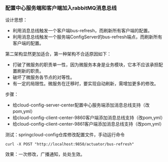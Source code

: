 ### 配置中心服务端和客户端加入rabbitMQ消息总线

设计思想：

* 利用消息总线触发一个客户端bus-refresh，而刷新所有客户端的配置。
* 利用消息总线触发一个服务端ConfigServer的bus-refresh端点，而刷新所有客户端的配置。

第二架构显然更加适合，第一种架构不合适原因如下：

* 打破了微服务的职责单一性，因为微服务本身是业务模块，它本不应该承担配置刷新的职责。
* 破坏了微服务各节点的对等性。
* 有一定的局限性。微服务在迁移时，要实现自动刷新，需增加更多的修改。

步骤：

* 给cloud-config-server-center配置中心服务端添加消息总线支持（改pom,yml）
* 给cloud-config-client-center-9860客户端添加消息总线支持（改pom,yml）
* 给cloud-config-client-center-9861客户端添加消息总线支持（改pom,yml）


测试：springcloud-config仓库修改配置文件，手动运行命令
```
curl -X POST "http://localhost:9850/actuator/bus-refresh"
```
效果：一次修改，广播通知，处处生效。
